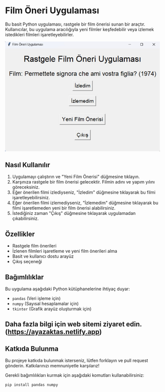# Film Öneri Uygulaması

Bu basit Python uygulaması, rastgele bir film önerisi sunan bir araçtır. Kullanıcılar, bu uygulama aracılığıyla yeni filmler keşfedebilir veya izlemek istedikleri filmleri işaretleyebilirler.



![Örnek Ekran Görüntüsü](FilmBotu.jpeg)

## Nasıl Kullanılır

1. Uygulamayı çalıştırın ve "Yeni Film Önerisi" düğmesine tıklayın.
2. Karşınıza rastgele bir film önerisi gelecektir. Filmin adını ve yapım yılını göreceksiniz.
3. Eğer önerilen filmi izlediyseniz, "İzledim" düğmesine tıklayarak bu filmi işaretleyebilirsiniz.
4. Eğer önerilen filmi izlemediyseniz, "İzlemedim" düğmesine tıklayarak bu filmi işaretlemeden yeni bir film önerisi alabilirsiniz.
5. İstediğiniz zaman "Çıkış" düğmesine tıklayarak uygulamadan çıkabilirsiniz.

## Özellikler

- Rastgele film önerileri
- İzlenen filmleri işaretleme ve yeni film önerileri alma
- Basit ve kullanıcı dostu arayüz
- Çıkış seçeneği

## Bağımlılıklar

Bu uygulama aşağıdaki Python kütüphanelerine ihtiyaç duyar:

- `pandas` (Veri işleme için)
- `numpy` (Sayısal hesaplamalar için)
- `tkinter` (Grafik arayüz oluşturmak için)


## Daha fazla bilgi için web sitemi ziyaret edin.(https://ayazaktas.netlify.app)

## Katkıda Bulunma
Bu projeye katkıda bulunmak isterseniz, lütfen forklayın ve pull request gönderin. Katkılarınızı memnuniyetle karşılarız!


Gerekli bağımlılıkları kurmak için aşağıdaki komutları kullanabilirsiniz:

```bash
pip install pandas numpy


